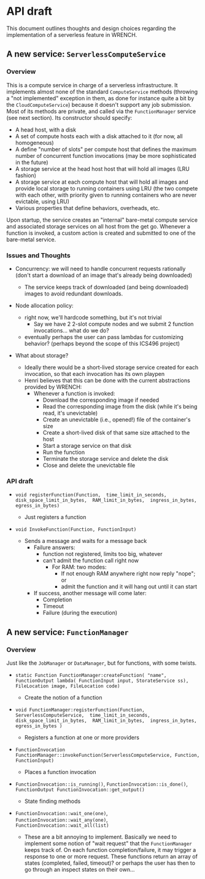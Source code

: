 # API draft

This document outlines thoughts and design choices regarding the implementation
of a serverless feature in WRENCH.

## A new service: `ServerlessComputeService`

### Overview

This is a compute service in charge of a serverless infrastructure. It
implements almost none of the standard `ComputeService` methods (throwing a
"not implemented" exception in them, as done for instance quite a bit by
the `CloudComputeService`) because it doesn't support any job submission.
Most of its methods are private, and called via the `FunctionManager`
service (see next section).  Its constructor should specify:
  - A head host, with a disk
  - A set of compute hosts each with a disk attached to it (for now, all homogeneous)
  - A define "number of slots" per compute host that defines the maximum number of concurrent function invocations (may be more sophisticated in the future)
  - A storage service at the head host host that will hold all images (LRU fashion)
  - A storage service at each compute host that will hold all images and provide local storage to running containers using LRU (the two compete with each other, with priority given to running containers who are never evictable, using LRU)
  - Various properties that define behaviors, overheads, etc.

Upon startup, the service creates an "internal" bare-metal compute service and associated storage services on all host from the get go. Whenever a function is invoked, a custom action is created and submitted to one of the bare-metal service. 


### Issues and Thoughts

  - Concurrency: we will need to handle concurrent requests rationally (don't start a download of an image that's already being downloaded)
    - The service keeps track of downloaded (and being downloaded) images to avoid redundant downloads. 

  - Node allocation policy: 
    - right now, we'll hardcode something, but it's not trivial
      - Say we have 2 2-slot compute nodes and we submit 2 function invocations... what do we do? 
    - eventually perhaps the user can pass lambdas for customizing behavior? (perhaps beyond the scope of this ICS496 project)

  - What about storage?
    - Ideally there would be a short-lived storage service created for each invocation, so that each invocation has its own playpen
    - Henri believes that this can be done with the current abstractions provided by WRENCH:
      - Whenever a function is invoked: 
        - Download the corresponding image if needed
        - Read the corresponding image from the disk (while it's being read, it's unevictable)
        - Create an unevictable (i.e., opened!) file of the container's size
        - Create a short-lived disk of that same size attached to the host
        - Start a storage service on that disk
        - Run the function
        - Terminate the storage service and delete the disk
        - Close and delete the unevictable file

### API draft

  - `void registerFunction(Function, 
                           time_limit_in_seconds, 
                           disk_space_limit_in_bytes, 
                           RAM_limit_in_bytes, 
                           ingress_in_bytes, egress_in_bytes)`
    - Just registers a function

  - `void InvokeFunction(Function, FunctionInput)`
    - Sends a message and waits for a message back
      - Failure answers:
		- function not registered, limits too big, whatever
		- can't admit the function call right now
           - For RAM: two modes:
                - If not enough RAM anywhere right now reply "nope"; or
                - admit the function and it will hang out until it can start 
	  - If success, another message will come later:
		- Completion
		- Timeout
		- Failure (during the execution)

## A new service: `FunctionManager`

### Overview

Just like the `JobManager` or `DataManager`, but for functions, with some twists. 

  - `static Function FunctionManager:createFunction( "name", FunctionOutput lambda( FunctionInput input, StorateService ss), FileLocation image, FileLocation code)`
    - Create the notion of a function

  - `void FunctionManager:registerFunction(Function, ServerlessComputeService, 
                            time_limit_in_seconds, 
                            disk_space_limit_in_bytes, 
                            RAM_limit_in_bytes, 
                            ingress_in_bytes, egress_in_bytes )`
    - Registers a function at one or more providers

  - `FunctionInvocation FunctionManager::invokeFunction(ServerlessComputeService, Function, FunctionInput)` 
    - Places a function invocation

  - `FunctionInvocation::is_running()`, `FunctionInvocation::is_done()`, `FunctionOutput FunctionInvocation::get_output()`
    - State finding methods

  - `FunctionInvocation::wait_one(one)`, `FunctionInvocation::wait_any(one)`, `FunctionInvocation::wait_all(list)`
    - These are a bit annoying to implement.  Basically we need to implement some notion of "wait request" that the `FunctionManager` keeps track of. On each function completion/failure, it may trigger a response to one or more request.  These functions return an array of states (completed, failed, timeout)? or perhaps the user has then to go through an inspect states on their own...

	

		

